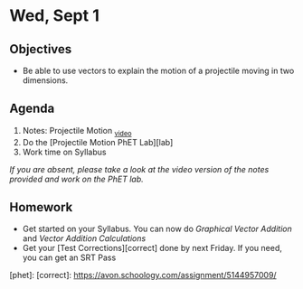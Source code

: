 Wed, Sept 1
=========  

Objectives
------------
- Be able to use vectors to explain the motion of a projectile moving in two dimensions.

Agenda  
---------  

1. Notes: Projectile Motion <sub>[video][notes]</sub>
2. Do the [Projectile Motion PhET Lab][lab]
3. Work time on Syllabus



*If you are absent, please take a look at the video version of the notes provided and work on the PhET lab.*



Homework
-------------  

- Get started on your Syllabus.  You can now do *Graphical Vector Addition* and *Vector Addition Calculations*
- Get your [Test Corrections][correct] done by next Friday.  If you need, you can get an SRT Pass


[notes]: https://youtu.be/jdEYuQKZsxM
[phet]: 
[correct]: https://avon.schoology.com/assignment/5144957009/
<!--stackedit_data:
eyJoaXN0b3J5IjpbLTE1MTAwOTIwNzQsMjA0Mjk3MDU2NSwtOD
g0OTkxMzQyLC0zNDg4NDIzOTMsLTk2OTM3NTkwNiwzODM1Njgw
MjksLTExOTQwMzg2NDcsNzcxMTA5MDE5LC0yMDk5Nzc1MjI1LC
0xODQ3MDk1MjMwLDE5NTkyMTcxNzMsNTc4ODUxMzM4LC0xOTc3
NjAwNjQ1LC0xNDYxNzIxNjQ3LC0xMjk2MTUxNTA4LC0xMTM5Nz
Y1OTM2LDQ4NTUzMTMyNywtMzgwMDMzOTksLTc4ODA2MjMsLTQ1
MjcxOTEzNF19
-->